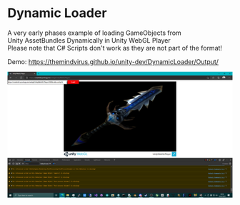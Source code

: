 # Dynamic Loader

A very early phases example of loading GameObjects from \
Unity AssetBundles Dynamically in Unity WebGL Player \
Please note that C# Scripts don't work as they are not part of the format!

Demo: https://themindvirus.github.io/unity-dev/DynamicLoader/Output/

![screenshot](https://github.com/themindvirus/unity-dev/blob/main/DynamicLoader/screenshot.png)

